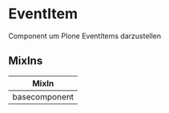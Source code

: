 # EventItem

Component um Plone EventItems darzustellen

## MixIns

<!-- @vuese:EventItem:mixIns:start -->
|MixIn|
|---|
|basecomponent|

<!-- @vuese:EventItem:mixIns:end -->


